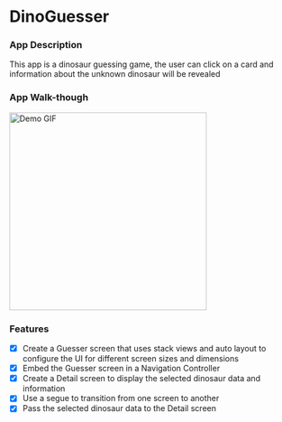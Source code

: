 # DinoGuesser

### App Description

This app is a dinosaur guessing game, the user can click on a card and information about the unknown dinosaur will be revealed 

### App Walk-though

<img src="https://github.com/tramyd/DinoGuesser/blob/main/DinoGuesserWalkThrough.gif" width=350 alt="Demo GIF"><br>


### Features
- [x] Create a Guesser screen that uses stack views and auto layout to configure the UI for different screen sizes and dimensions
- [x] Embed the Guesser screen in a Navigation Controller
- [x] Create a Detail screen to display the selected dinosaur data and information
- [x] Use a segue to transition from one screen to another
- [x] Pass the selected dinosaur data to the Detail screen
